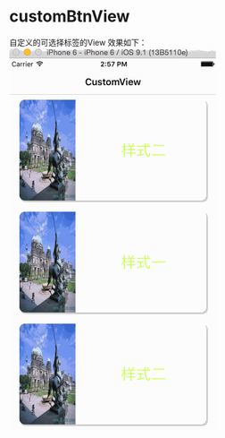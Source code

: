 # customBtnView
自定义的可选择标签的View
效果如下：
![alt text](https://github.com/sinceresk/customBtnView/blob/master/CustomView.gif)
